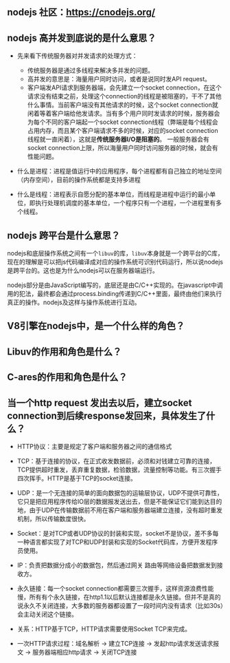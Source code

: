 ## nodejs 社区：https://cnodejs.org/

## nodejs 高并发到底说的是什么意思？
- 先来看下传统服务器对并发请求的处理方式：
  - 传统服务器是通过多线程来解决多并发的问题。
  - 高并发的意思是：海量用户同时访问，或者是说同时发API request。
  - 客户端发API请求到服务器端，会先建立一个socket connection，在这个请求没有结束之前，处理这个connection的线程是被阻塞的，干不了其他什么事情。当前客户端没有其他请求的时候，这个socket connection就闲着等着客户端给他发请求。当有多个用户同时发请求的时候，服务器会为每个不同的客户端起一个socket connection线程（弊端是每个线程会占用内存，而且某个客户端请求不多的时候，对应的socket connection线程就一直闲着），这就是**传统服务器I/O是阻塞的**。 一般服务器会有socket connection上限，所以海量用户同时访问服务器的时候，就会有性能问题。

- 什么是进程：进程是值运行中的应用程序，每个进程都有自己独立的地址空间（内存空间），目前的操作系统都是支持多进程
- 什么是线程：进程表示自愿分配的基本单位，而线程是进程中运行的最小单位，即执行处理机调度的基本单位，一个程序只有一个进程，一个进程里有多个线程。



## nodejs 跨平台是什么意思？
nodejs和底层操作系统之间有一个```libuv```的库，```libuv```本身就是一个跨平台的C库，现在的理解是可以把js代码编译成对应的操作系统可识别代码运行，所以说nodejs是跨平台的。这也是为什么nodejs可以在服务器端运行。

nodejs部分是由JavaScript编写的，底层还是由C/C++实现的。在javascript中调用的犯法，最终都会通过process.binding传递到C/C++里面，最终由他们来执行真正的操作。nodejs及这样与操作系统进行互动。

## V8引擎在nodejs中，是一个什么样的角色？


## Libuv的作用和角色是什么？


## C-ares的作用和角色是什么？


## 当一个http request 发出去以后，建立socket connection到后续response发回来，具体发生了什么？
- HTTP协议：主要是规定了客户端和服务器之间的通信格式
- TCP：基于连接的协议，在正式收发数据前，必须和对钱建立可靠的连接，TCP提供超时重发，丢弃重复数据，检验数据，流量控制等功能。有三次握手四次挥手。HTTP是基于TCP的socket连接。
- UDP：是一个无连接的简单的面向数据包的运输层协议，UDP不提供可靠性，它只是把应用程序传给IO层的数据报发送出去，但是不能保证它们能到达目的地，由于UDP在传输数据前不用在客户端和服务器端建立连接，没有超时重发机制，所以传输数度很快。
- Socket：是对TCP或者UDP协议的封装和实现，socket不是协议，差不多每一种语言都实现了对TCP和UDP封装和实现的Socket代码库，方便开发程序员使用。
- IP：负责把数据分成小的数据包，然后通过网关 路由等网络设备把数据发到接收方。

- 永久链接：每一个socket connection都需要三次握手，这样资源浪费性能慢，所有有个永久链接，在http1.1以后默认连接都是永久链接。但并不是真的说永久不关闭连接，大多数的服务器都设置了一段时间内没有请求（比如30s）会主动关闭这个链接。

- 关系：HTTP基于TCP，HTTP请求需要使用Socket TCP来完成。

- 一次HTTP请求过程：域名解析 -> 建立TCP连接 -> 发起http请求发送请求报文 -> 服务器端相应http请求 -> 关闭TCP连接


